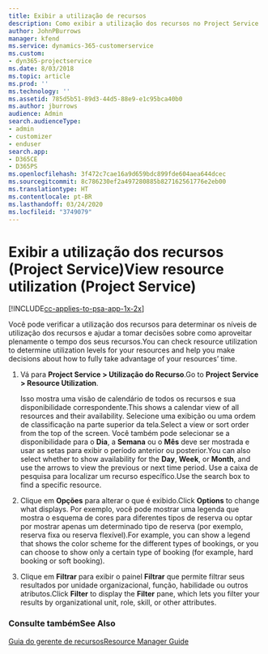 ```yaml
---
title: Exibir a utilização de recursos
description: Como exibir a utilização dos recursos no Project Service
author: JohnPBurrows
manager: kfend
ms.service: dynamics-365-customerservice
ms.custom:
- dyn365-projectservice
ms.date: 8/03/2018
ms.topic: article
ms.prod: ''
ms.technology: ''
ms.assetid: 785d5b51-89d3-44d5-88e9-e1c95bca40b0
ms.author: jburrows
audience: Admin
search.audienceType:
- admin
- customizer
- enduser
search.app:
- D365CE
- D365PS
ms.openlocfilehash: 3f472c7cae16a9d659bdc899fde604aea644dcec
ms.sourcegitcommit: 8c786230ef2a497280885b827162561776e2eb00
ms.translationtype: HT
ms.contentlocale: pt-BR
ms.lasthandoff: 03/24/2020
ms.locfileid: "3749079"
---
```

# <a name="view-resource-utilization-project-service"></a><span data-ttu-id="58d51-103">Exibir a utilização dos recursos (Project Service)</span><span class="sxs-lookup"><span data-stu-id="58d51-103">View resource utilization (Project Service)</span></span>

[!INCLUDE[cc-applies-to-psa-app-1x-2x](../includes/cc-applies-to-psa-app-1x-2x.md)]

<span data-ttu-id="58d51-104">Você pode verificar a utilização dos recursos para determinar os níveis de utilização dos recursos e ajudar a tomar decisões sobre como aproveitar plenamente o tempo dos seus recursos.</span><span class="sxs-lookup"><span data-stu-id="58d51-104">You can check resource utilization to determine utilization levels for your resources and help you make decisions about how to fully take advantage of your resources’ time.</span></span>  
  
1. <span data-ttu-id="58d51-105">Vá para **Project Service > Utilização do Recurso**.</span><span class="sxs-lookup"><span data-stu-id="58d51-105">Go to **Project Service > Resource Utilization**.</span></span> 

     <span data-ttu-id="58d51-106">Isso mostra uma visão de calendário de todos os recursos e sua disponibilidade correspondente.</span><span class="sxs-lookup"><span data-stu-id="58d51-106">This shows a calendar view of all resources and their availability.</span></span> <span data-ttu-id="58d51-107">Selecione uma exibição ou uma ordem de classificação na parte superior da tela.</span><span class="sxs-lookup"><span data-stu-id="58d51-107">Select a view or sort order from the top of the screen.</span></span> <span data-ttu-id="58d51-108">Você também pode selecionar se a disponibilidade para o **Dia**, a **Semana** ou o **Mês** deve ser mostrada e usar as setas para exibir o período anterior ou posterior.</span><span class="sxs-lookup"><span data-stu-id="58d51-108">You can also select whether to show availability for the **Day**, **Week**, or **Month**, and use the arrows to view the previous or next time period.</span></span> <span data-ttu-id="58d51-109">Use a caixa de pesquisa para localizar um recurso específico.</span><span class="sxs-lookup"><span data-stu-id="58d51-109">Use the search box to find a specific resource.</span></span>      
  
2. <span data-ttu-id="58d51-110">Clique em **Opções** para alterar o que é exibido.</span><span class="sxs-lookup"><span data-stu-id="58d51-110">Click **Options** to change what displays.</span></span> <span data-ttu-id="58d51-111">Por exemplo, você pode mostrar uma legenda que mostra o esquema de cores para diferentes tipos de reserva ou optar por mostrar apenas um determinado tipo de reserva (por exemplo, reserva fixa ou reserva flexível).</span><span class="sxs-lookup"><span data-stu-id="58d51-111">For example, you can show a legend that shows the color scheme for the different types of bookings, or you can choose to show only a certain type of booking (for example, hard booking or soft booking).</span></span>  

3. <span data-ttu-id="58d51-112">Clique em **Filtrar** para exibir o painel **Filtrar** que permite filtrar seus resultados por unidade organizacional, função, habilidade ou outros atributos.</span><span class="sxs-lookup"><span data-stu-id="58d51-112">Click **Filter** to display the **Filter** pane, which lets you filter your results by organizational unit, role, skill, or other attributes.</span></span>  
  
### <a name="see-also"></a><span data-ttu-id="58d51-113">Consulte também</span><span class="sxs-lookup"><span data-stu-id="58d51-113">See Also</span></span>  
 [<span data-ttu-id="58d51-114">Guia do gerente de recursos</span><span class="sxs-lookup"><span data-stu-id="58d51-114">Resource Manager Guide</span></span>](../project-service/resource-manager-guide.md)
